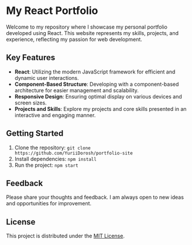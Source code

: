 # My React Portfolio

Welcome to my repository where I showcase my personal portfolio developed using React. This website represents my skills, projects, and experience, reflecting my passion for web development.

## Key Features

- **React**: Utilizing the modern JavaScript framework for efficient and dynamic user interactions.
- **Component-Based Structure**: Developing with a component-based architecture for easier management and scalability.
- **Responsive Design**: Ensuring optimal display on various devices and screen sizes.
- **Projects and Skills**: Explore my projects and core skills presented in an interactive and engaging manner.

## Getting Started

1. Clone the repository: `git clone https://github.com/YuriiDorosh/portfolio-site`
2. Install dependencies: `npm install`
3. Run the project: `npm start`

## Feedback

Please share your thoughts and feedback. I am always open to new ideas and opportunities for improvement.

## License

This project is distributed under the [MIT License](LICENSE).
